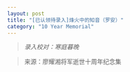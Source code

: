 ```yaml
---
layout: post
title: "[已认领待录入]烽火中的知音（罗安）"
category: "10 Year Memorial"
---
```


>*录入校对：寒庭暮晚*

> 来源：廖耀湘将军逝世十周年纪念集